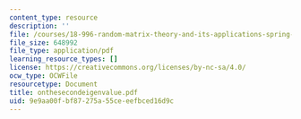 ```yaml
---
content_type: resource
description: ''
file: /courses/18-996-random-matrix-theory-and-its-applications-spring-2004/9e9aa00fbf87275a55ceeefbced16d9c_onthesecondeigenvalue.pdf
file_size: 648992
file_type: application/pdf
learning_resource_types: []
license: https://creativecommons.org/licenses/by-nc-sa/4.0/
ocw_type: OCWFile
resourcetype: Document
title: onthesecondeigenvalue.pdf
uid: 9e9aa00f-bf87-275a-55ce-eefbced16d9c
---
```

